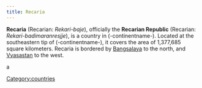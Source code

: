```yaml
---
title: Recaria
---
```

**Recaria** (Recarian: *Rekari-baje*), officially the **Recarian
Republic** (Recarian: *Rekari-badimaranresjje*), is a country in
(-continentname-). Located at the southeastern tip of (-continentname-),
it covers the area of 1,377,685 square kilometers. Recaria is bordered
by [Bangsalaya](Bangsalaya "wikilink") to the north, and
[Vyasastan](Vyasastan "wikilink") to the west.

a

[Category:countries](Category:countries "wikilink")